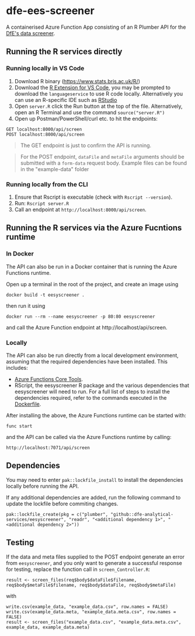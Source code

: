 # dfe-ees-screener

A containerised Azure Function App consisting of an R Plumber API for the [DfE's data screener](https://github.com/dfe-analytical-services/eesyscreener).

## Running the R services directly

### Running locally in VS Code

1. Download R binary (https://www.stats.bris.ac.uk/R/)
2. Download the [R Extension for VS Code](https://marketplace.visualstudio.com/items?itemName=REditorSupport.r), you may be prompted to download the `languageservice` to use R code locally. Alternatively you can use an R-specific IDE such as [RStudio](https://posit.co/download/rstudio-desktop/)
3. Open `server.R` click the Run button at the top of the file. Alternatively, open an R Terminal and use the command `source("server.R")`
4. Open up Postman/PowerShell/curl etc. to hit the endpoints:

```
GET localhost:8000/api/screen
POST localhost:8000/api/screen
```
> The GET endpoint is just to confirm the API is running.

> For the POST endpoint, `dataFile` and `metaFile` arguments should be submitted with a `form-data` request body. Example files can be found in the "example-data" folder

### Running locally from the CLI

1. Ensure that Rscript is executable (check with `Rscript --version`).
2. Run: `Rscript server.R`
3. Call an endpoint at `http://localhost:8000/api/screen`.

## Running the R services via the Azure Fucntions runtime

### In Docker

The API can also be run in a Docker container that is running the Azure Functions runtime.

Open up a terminal in the root of the project, and create an image using

```
docker build -t eesyscreener .
```

then run it using

```
docker run --rm --name eesyscreener -p 80:80 eesyscreener
```

and call the Azure Function endpoint at http://localhost/api/screen.

### Locally

The API can also be run directly from a local development environment, assuming that the required dependencies 
have been installed. This includes:
* [Azure Functions Core Tools](https://learn.microsoft.com/en-us/azure/azure-functions/functions-run-local?tabs=linux%2Cisolated-process%2Cnode-v4%2Cpython-v2%2Chttp-trigger%2Ccontainer-apps&pivots=programming-language-csharp#install-the-azure-functions-core-tools).
* RScript, the eesyscreener R package and the various dependencies that eesyscreener will need to run.
  For a full list of steps to install the dependencies required, refer to the commands executed in the
  [Dockerfile](./Dockerfile).  

After installing the above, the Azure Functions runtime can be started with:

```
func start
```

and the API can be called via the Azure Functions runtime by calling:

```
http://localhost:7071/api/screen
```

## Dependencies

You may need to enter `pak::lockfile_install` to install the dependencies locally before running the API.

If any additional dependencies are added, run the following command to update the lockfile before commiting changes.

```
pak::lockfile_create(pkg = c("plumber", "github::dfe-analytical-services/eesyscreener", "readr", "<additional dependency 1>", "<additional dependency 2>"))
```

## Testing

If the data and meta files supplied to the POST endpoint generate an error from `eesyscreener`, and you only want to generate a successful response for testing, replace the function call in `screen_Controller.R`:

```
result <- screen_files(req$body$dataFile$filename, req$body$metaFile$filename, req$body$dataFile, req$body$metaFile)
```

with

```
write.csv(example_data, "example_data.csv", row.names = FALSE)
write.csv(example_data.meta, "example_data.meta.csv", row.names = FALSE)
result <- screen_files("example_data.csv", "example_data.meta.csv", example_data, example_data.meta)
```
